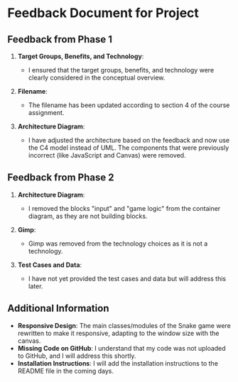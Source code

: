# Feedback Document for Project

## Feedback from Phase 1

1. **Target Groups, Benefits, and Technology**:
   - I ensured that the target groups, benefits, and technology were clearly considered in the conceptual overview.

2. **Filename**:
   - The filename has been updated according to section 4 of the course assignment.

3. **Architecture Diagram**:
   - I have adjusted the architecture based on the feedback and now use the C4 model instead of UML. The components that were previously incorrect (like JavaScript and Canvas) were removed.

## Feedback from Phase 2

1. **Architecture Diagram**:
   - I removed the blocks "input" and "game logic" from the container diagram, as they are not building blocks.

2. **Gimp**:
   - Gimp was removed from the technology choices as it is not a technology.

3. **Test Cases and Data**:
   - I have not yet provided the test cases and data but will address this later.

## Additional Information

- **Responsive Design**: The main classes/modules of the Snake game were rewritten to make it responsive, adapting to the window size with the canvas.
- **Missing Code on GitHub**: I understand that my code was not uploaded to GitHub, and I will address this shortly.
- **Installation Instructions**: I will add the installation instructions to the README file in the coming days.

